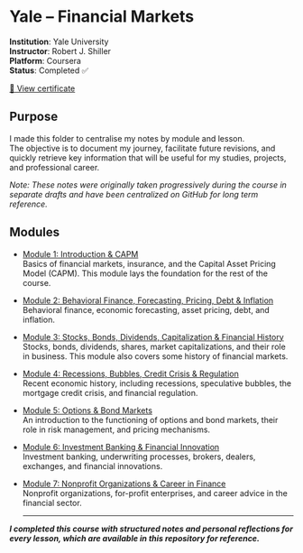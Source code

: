 # Yale – Financial Markets

**Institution**: Yale University  
**Instructor**: Robert J. Shiller  
**Platform**: Coursera  
**Status**: Completed ✅

[📄 View certificate](certificates/financial_markets.pdf)

## Purpose
I made this folder to centralise my notes by module and lesson.  
The objective is to document my journey, facilitate future revisions, and quickly retrieve key information that will be useful for my studies, projects, and professional career.

*Note: These notes were originally taken progressively during the course in separate drafts and have been centralized on GitHub for long term reference.*


## Modules
- [Module 1: Introduction & CAPM](module_1/README.md)  
  Basics of financial markets, insurance, and the Capital Asset Pricing Model (CAPM). This module lays the foundation for the rest of the course.

- [Module 2: Behavioral Finance, Forecasting, Pricing, Debt & Inflation](module_2/README.md)  
  Behavioral finance, economic forecasting, asset pricing, debt, and inflation.

- [Module 3: Stocks, Bonds, Dividends, Capitalization & Financial History](module_3/README.md)  
  Stocks, bonds, dividends, shares, market capitalizations, and their role in business. This module also covers some history of financial markets.

- [Module 4: Recessions, Bubbles, Credit Crisis & Regulation](module_4/README.md)  
  Recent economic history, including recessions, speculative bubbles, the mortgage credit crisis, and financial regulation.

- [Module 5: Options & Bond Markets](module_5/README.md)  
  An introduction to the functioning of options and bond markets, their role in risk management, and pricing mechanisms.

- [Module 6: Investment Banking & Financial Innovation](module_6/README.md)  
  Investment banking, underwriting processes, brokers, dealers, exchanges, and financial innovations.

- [Module 7: Nonprofit Organizations & Career in Finance](module_7/README.md)  
  Nonprofit organizations, for-profit enterprises, and career advice in the financial sector.
  
  ---

***I completed this course with structured notes and personal reflections for every lesson, which are available in this repository for reference.***
